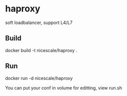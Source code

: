 haproxy
=======

soft loadbalancer, support L4/L7

Build
-----

  docker build -t nicescale/haproxy .

Run
-----

  docker run -d nicescale/haproxy

You can put your conf in volume for editting, view run.sh
